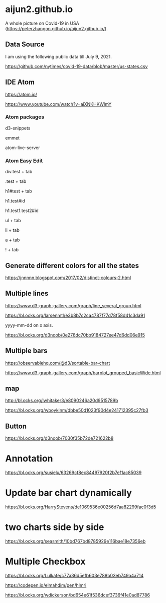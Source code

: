 # aijun2.github.io

A whole picture on Covid-19 in USA (https://peterzhangon.github.io/aijun2.github.io/).

## Data Source
I am using the following public data till July 9, 2021.

https://github.com/nytimes/covid-19-data/blob/master/us-states.csv

## IDE Atom

https://atom.io/

https://www.youtube.com/watch?v=aiXNKHKWlmY

### Atom packages

d3-snippets

emmet

atom-live-server

### Atom Easy Edit

div.test + tab

.test + tab

h1#test + tab

h1.test#id

h1.test1.test2#id

ul + tab

li + tab

a + tab

! + tab

## Generate different colors for all the states

https://jnnnnn.blogspot.com/2017/02/distinct-colours-2.html



## Multiple lines

https://www.d3-graph-gallery.com/graph/line_several_group.html

https://bl.ocks.org/larsenmtl/e3b8b7c2ca4787f77d78f58d41c3da91

yyyy-mm-dd on x axis.

https://bl.ocks.org/d3noob/0e276dc70bb9184727ee47d6dd06e915

## Multiple bars

https://observablehq.com/@d3/sortable-bar-chart

https://www.d3-graph-gallery.com/graph/barplot_grouped_basicWide.html

## map

http://bl.ocks.org/lwhitaker3/e8090246a20d9515789b

https://bl.ocks.org/wboykinm/dbbe50d1023f90d4e241712395c27fb3

## Button

https://bl.ocks.org/d3noob/7030f35b72de721622b8

# Annotation

https://bl.ocks.org/susielu/63269cf8ec84497920f2b7ef1ac85039

# Update bar chart dynamically

https://bl.ocks.org/HarryStevens/de1069536e00256d7aa82299fac0f3d5


# two charts side by side

https://bl.ocks.org/seasmith/10bd767bd8785929e116bae18e7356eb

# Multiple Checkbox
https://bl.ocks.org/Lulkafe/c77a36d5efb603e788b03eb749a4a714

https://codepen.io/elmahdim/pen/hlmri

https://bl.ocks.org/wdickerson/bd654e61f536dcef3736f41e0ad87786
